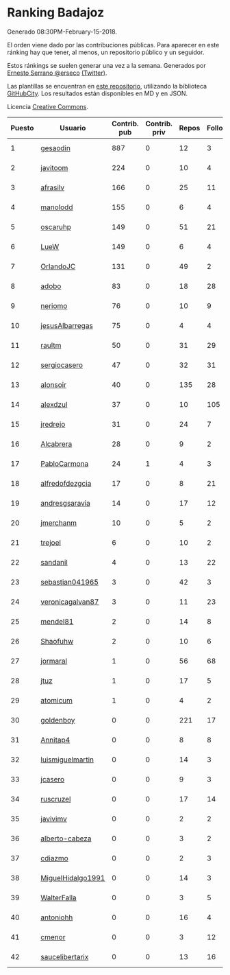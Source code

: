 # Ranking Badajoz

Generado 08:30PM-February-15-2018.

El orden viene dado por las contribuciones públicas. Para aparecer en este ránking hay que tener, al menos, un repositorio público y un seguidor.

Estos ránkings se suelen generar una vez a la semana. Generados por [Ernesto Serrano @erseco](https://github.com/erseco/) [(Twitter)](https://twitter.com/erseco).

Las plantillas se encuentran en [este repositorio](https://github.com/iblancasa/GH-Spanish-Ranking), utilizando la biblioteca [GitHubCity](https://github.com/iblancasa/GitHubCity). Los resultados están disponibles en MD y en JSON.

Licencia [Creative Commons](https://creativecommons.org/licenses/by/4.0/).

| Puesto   |  Usuario  | Contrib. pub | Contrib. priv |Repos| Followers | Desde |  Avatar  |
|----------|-----------|--------------|---------------|-----|-----------|-------|----------|
|1|[gesaodin](https://github.com/gesaodin)|887|0|12|3|2015-03-13|![gesaodin](https://avatars2.githubusercontent.com/u/11463651)|
|2|[javitoom](https://github.com/javitoom)|224|0|10|4|2015-09-16|![javitoom](https://avatars2.githubusercontent.com/u/14310769)|
|3|[afrasilv](https://github.com/afrasilv)|166|0|25|11|2014-10-15|![afrasilv](https://avatars2.githubusercontent.com/u/9256924)|
|4|[manolodd](https://github.com/manolodd)|155|0|6|4|2013-08-08|![manolodd](https://avatars1.githubusercontent.com/u/5189679)|
|5|[oscaruhp](https://github.com/oscaruhp)|149|0|51|21|2011-06-18|![oscaruhp](https://avatars0.githubusercontent.com/u/859116)|
|6|[LueW](https://github.com/LueW)|149|0|6|4|2016-07-06|![LueW](https://avatars0.githubusercontent.com/u/20323507)|
|7|[OrlandoJC](https://github.com/OrlandoJC)|131|0|49|2|2016-04-15|![OrlandoJC](https://avatars1.githubusercontent.com/u/18491737)|
|8|[adobo](https://github.com/adobo)|83|0|18|28|2011-05-09|![adobo](https://avatars1.githubusercontent.com/u/776565)|
|9|[neriomo](https://github.com/neriomo)|76|0|10|9|2015-01-17|![neriomo](https://avatars1.githubusercontent.com/u/10569358)|
|10|[jesusAlbarregas](https://github.com/jesusAlbarregas)|75|0|4|4|2015-11-05|![jesusAlbarregas](https://avatars3.githubusercontent.com/u/15678914)|
|11|[raultm](https://github.com/raultm)|50|0|31|29|2011-03-09|![raultm](https://avatars3.githubusercontent.com/u/659494)|
|12|[sergiocasero](https://github.com/sergiocasero)|47|0|32|31|2015-02-03|![sergiocasero](https://avatars1.githubusercontent.com/u/10833202)|
|13|[alonsoir](https://github.com/alonsoir)|40|0|135|28|2012-09-23|![alonsoir](https://avatars1.githubusercontent.com/u/2405946)|
|14|[alexdzul](https://github.com/alexdzul)|37|0|10|105|2012-06-29|![alexdzul](https://avatars2.githubusercontent.com/u/1907359)|
|15|[jredrejo](https://github.com/jredrejo)|31|0|24|7|2011-08-27|![jredrejo](https://avatars2.githubusercontent.com/u/1008178)|
|16|[Alcabrera](https://github.com/Alcabrera)|28|0|9|2|2017-02-23|![Alcabrera](https://avatars0.githubusercontent.com/u/25983224)|
|17|[PabloCarmona](https://github.com/PabloCarmona)|24|1|4|3|2015-06-25|![PabloCarmona](https://avatars0.githubusercontent.com/u/13056386)|
|18|[alfredofdezgcia](https://github.com/alfredofdezgcia)|17|0|8|21|2016-11-08|![alfredofdezgcia](https://avatars2.githubusercontent.com/u/23337512)|
|19|[andresgsaravia](https://github.com/andresgsaravia)|14|0|17|12|2011-06-13|![andresgsaravia](https://avatars1.githubusercontent.com/u/847815)|
|20|[jmerchanm](https://github.com/jmerchanm)|10|0|5|2|2016-01-10|![jmerchanm](https://avatars2.githubusercontent.com/u/16636179)|
|21|[trejoel](https://github.com/trejoel)|6|0|10|2|2014-12-05|![trejoel](https://avatars2.githubusercontent.com/u/10090873)|
|22|[sandanil](https://github.com/sandanil)|4|0|13|22|2016-10-07|![sandanil](https://avatars1.githubusercontent.com/u/22678110)|
|23|[sebastian041965](https://github.com/sebastian041965)|3|0|42|3|2013-10-07|![sebastian041965](https://avatars1.githubusercontent.com/u/5628346)|
|24|[veronicagalvan87](https://github.com/veronicagalvan87)|3|0|11|23|2016-10-07|![veronicagalvan87](https://avatars0.githubusercontent.com/u/22678056)|
|25|[mendel81](https://github.com/mendel81)|2|0|14|8|2012-07-18|![mendel81](https://avatars3.githubusercontent.com/u/1996771)|
|26|[Shaofuhw](https://github.com/Shaofuhw)|2|0|10|6|2015-12-11|![Shaofuhw](https://avatars3.githubusercontent.com/u/16259768)|
|27|[jormaral](https://github.com/jormaral)|1|0|56|68|2011-06-03|![jormaral](https://avatars1.githubusercontent.com/u/827073)|
|28|[jtuz](https://github.com/jtuz)|1|0|17|5|2011-12-01|![jtuz](https://avatars2.githubusercontent.com/u/1232719)|
|29|[atomicum](https://github.com/atomicum)|1|0|4|2|2014-01-13|![atomicum](https://avatars1.githubusercontent.com/u/6386399)|
|30|[goldenboy](https://github.com/goldenboy)|0|0|221|17|2009-05-27|![goldenboy](https://avatars0.githubusercontent.com/u/89311)|
|31|[Annitap4](https://github.com/Annitap4)|0|0|8|8|2010-08-30|![Annitap4](https://avatars1.githubusercontent.com/u/381260)|
|32|[luismiguelmartin](https://github.com/luismiguelmartin)|0|0|14|3|2012-07-07|![luismiguelmartin](https://avatars1.githubusercontent.com/u/1935342)|
|33|[jcasero](https://github.com/jcasero)|0|0|9|3|2012-05-06|![jcasero](https://avatars3.githubusercontent.com/u/1710851)|
|34|[ruscruzel](https://github.com/ruscruzel)|0|0|17|14|2013-07-09|![ruscruzel](https://avatars3.githubusercontent.com/u/4977448)|
|35|[javivimv](https://github.com/javivimv)|0|0|2|2|2014-02-17|![javivimv](https://avatars2.githubusercontent.com/u/6708850)|
|36|[alberto-cabeza](https://github.com/alberto-cabeza)|0|0|3|2|2013-12-19|![alberto-cabeza](https://avatars2.githubusercontent.com/u/6225528)|
|37|[cdiazmo](https://github.com/cdiazmo)|0|0|2|3|2014-09-23|![cdiazmo](https://avatars0.githubusercontent.com/u/8872502)|
|38|[MiguelHidalgo1991](https://github.com/MiguelHidalgo1991)|0|0|14|3|2015-02-03|![MiguelHidalgo1991](https://avatars2.githubusercontent.com/u/10829078)|
|39|[WalterFalla](https://github.com/WalterFalla)|0|0|3|5|2015-02-10|![WalterFalla](https://avatars3.githubusercontent.com/u/10943040)|
|40|[antoniohh](https://github.com/antoniohh)|0|0|16|4|2016-02-03|![antoniohh](https://avatars1.githubusercontent.com/u/17055656)|
|41|[cmenor](https://github.com/cmenor)|0|0|3|12|2016-10-07|![cmenor](https://avatars3.githubusercontent.com/u/22678047)|
|42|[saucelibertarix](https://github.com/saucelibertarix)|0|0|13|16|2016-10-07|![saucelibertarix](https://avatars1.githubusercontent.com/u/22678042)|
